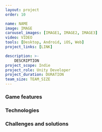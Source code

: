 ```yaml
---
layout: project
order: 10

name: NAME
image: IMAGE
carousel_images: [IMAGE1, IMAGE2, IMAGE3]
video: VIDEO
tools: [Desktop, Android, iOS, Web]
project_links: [LINK]

description: >-
    DESCRIPTION
project_scope: Indie
project_role: Unity Developer
project_duration: DURATION
team_size: TEAM_SIZE
---
```


### Game features

### Technologies

### Challenges and solutions
